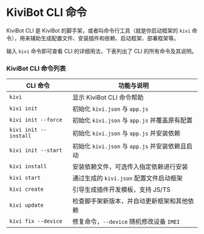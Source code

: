 # KiviBot CLI 命令

KiviBot CLI 是 KiviBot 的脚手架，或者叫命令行工具（就是你启动框架的 `kivi` 命令），用来辅助生成配置文件、安装插件和依赖、启动框架、部署框架等。

输入 `kivi` 命令即可查看 CLI 的详细用法，下表列出了 CLI 的所有命令及其说明。

### KiviBot CLI 命令列表

| CLI 命令              | 功能与说明                                      |
| --------------------- | ----------------------------------------------- |
| `kivi`                | 显示 KiviBot CLI 命令帮助                       |
| `kivi init`           | 初始化 `kivi.json` 与 `app.js`                  |
| `kivi init --force`   | 初始化 `kivi.json` 与 `app.js` 并覆盖原有配置   |
| `kivi init --install` | 初始化 `kivi.json` 与 `app.js` 并安装依赖       |
| `kivi init --start`   | 初始化 `kivi.json` 与 `app.js` 并安装依赖且启动 |
| `kivi install`        | 安装依赖文件，可选传入指定依赖进行安装          |
| `kivi start`          | 通过生成的 `kivi.json` 配置文件启动框架         |
| `kivi create`         | 引导生成插件开发模板，支持 JS/TS                |
| `kivi update`         | 检查脚手架新版本，并自动更新框架和其他依赖      |
| `kivi fix --device`   | 修复命令，`--device` 随机修改设备 `IMEI`        |
